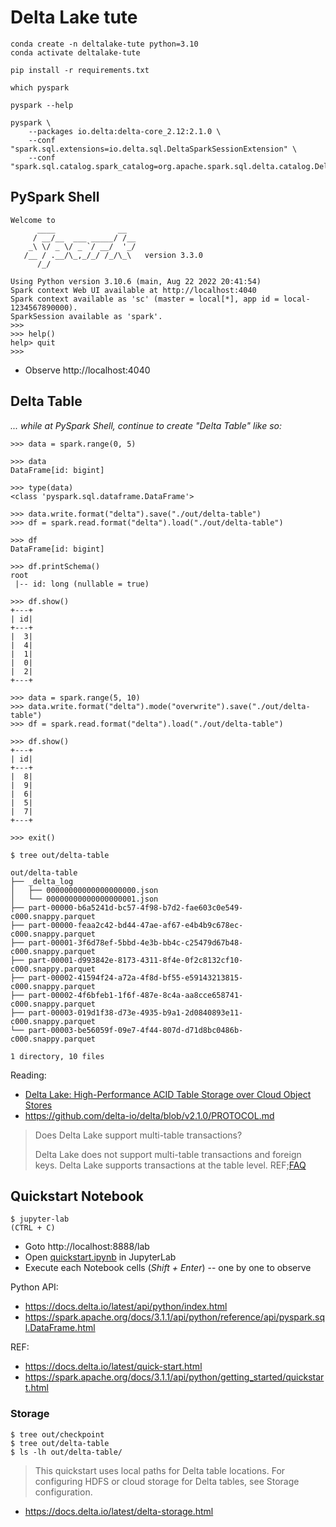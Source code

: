 # Delta Lake tute

```
conda create -n deltalake-tute python=3.10
conda activate deltalake-tute

pip install -r requirements.txt

which pyspark

pyspark --help

pyspark \
    --packages io.delta:delta-core_2.12:2.1.0 \
    --conf "spark.sql.extensions=io.delta.sql.DeltaSparkSessionExtension" \
    --conf "spark.sql.catalog.spark_catalog=org.apache.spark.sql.delta.catalog.DeltaCatalog"
```


## PySpark Shell

```
Welcome to
      ____              __
     / __/__  ___ _____/ /__
    _\ \/ _ \/ _ `/ __/  '_/
   /__ / .__/\_,_/_/ /_/\_\   version 3.3.0
      /_/

Using Python version 3.10.6 (main, Aug 22 2022 20:41:54)
Spark context Web UI available at http://localhost:4040
Spark context available as 'sc' (master = local[*], app id = local-1234567890000).
SparkSession available as 'spark'.
>>>
>>> help()
help> quit
>>>
```

- Observe http://localhost:4040


## Delta Table

_... while at PySpark Shell, continue to create "Delta Table" like so:_

```
>>> data = spark.range(0, 5)

>>> data
DataFrame[id: bigint]

>>> type(data)
<class 'pyspark.sql.dataframe.DataFrame'>

>>> data.write.format("delta").save("./out/delta-table")
>>> df = spark.read.format("delta").load("./out/delta-table")

>>> df
DataFrame[id: bigint]

>>> df.printSchema()
root
 |-- id: long (nullable = true)

>>> df.show()
+---+
| id|
+---+
|  3|
|  4|
|  1|
|  0|
|  2|
+---+

>>> data = spark.range(5, 10)
>>> data.write.format("delta").mode("overwrite").save("./out/delta-table")
>>> df = spark.read.format("delta").load("./out/delta-table")

>>> df.show()
+---+
| id|
+---+
|  8|
|  9|
|  6|
|  5|
|  7|
+---+

>>> exit()
```

```
$ tree out/delta-table

out/delta-table
├── _delta_log
│   ├── 00000000000000000000.json
│   └── 00000000000000000001.json
├── part-00000-b6a5241d-bc57-4f98-b7d2-fae603c0e549-c000.snappy.parquet
├── part-00000-feaa2c42-bd44-47ae-af67-e4b4b9c678ec-c000.snappy.parquet
├── part-00001-3f6d78ef-5bbd-4e3b-bb4c-c25479d67b48-c000.snappy.parquet
├── part-00001-d993842e-8173-4311-8f4e-0f2c8132cf10-c000.snappy.parquet
├── part-00002-41594f24-a72a-4f8d-bf55-e59143213815-c000.snappy.parquet
├── part-00002-4f6bfeb1-1f6f-487e-8c4a-aa8cce658741-c000.snappy.parquet
├── part-00003-019d1f38-d73e-4935-b9a1-2d0840893e11-c000.snappy.parquet
└── part-00003-be56059f-09e7-4f44-807d-d71d8bc0486b-c000.snappy.parquet

1 directory, 10 files
```

Reading:
- [Delta Lake: High-Performance ACID Table Storage over Cloud Object Stores](https://www.databricks.com/wp-content/uploads/2020/08/p975-armbrust.pdf)
- https://github.com/delta-io/delta/blob/v2.1.0/PROTOCOL.md

> Does Delta Lake support multi-table transactions?
> 
> Delta Lake does not support multi-table transactions and foreign keys. Delta Lake supports transactions at the table level. 
> REF;[FAQ](https://docs.delta.io/latest/delta-faq.html#does-delta-lake-support-multi-table-transactions)


## Quickstart Notebook

```
$ jupyter-lab
(CTRL + C)
```

- Goto http://localhost:8888/lab
- Open [quickstart.ipynb](quickstart.ipynb) in JupyterLab
- Execute each Notebook cells (_Shift + Enter_) -- one by one to observe

Python API:
- https://docs.delta.io/latest/api/python/index.html
- https://spark.apache.org/docs/3.1.1/api/python/reference/api/pyspark.sql.DataFrame.html

REF:
- https://docs.delta.io/latest/quick-start.html
- https://spark.apache.org/docs/3.1.1/api/python/getting_started/quickstart.html

### Storage

```
$ tree out/checkpoint
$ tree out/delta-table
$ ls -lh out/delta-table/
```

> This quickstart uses local paths for Delta table locations. For configuring HDFS or cloud storage for Delta tables, see Storage configuration.

- https://docs.delta.io/latest/delta-storage.html
